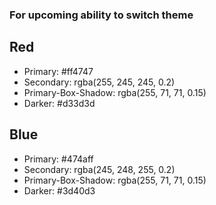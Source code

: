 ### For upcoming ability to switch theme

## Red

- Primary: #ff4747
- Secondary: rgba(255, 245, 245, 0.2)
- Primary-Box-Shadow: rgba(255, 71, 71, 0.15)
- Darker: #d33d3d

## Blue

- Primary: #474aff
- Secondary: rgba(245, 248, 255, 0.2)
- Primary-Box-Shadow: rgba(255, 71, 71, 0.15)
- Darker: #3d40d3
